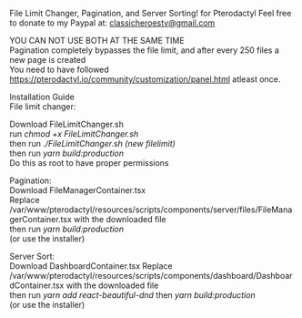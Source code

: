 File Limit Changer, Pagination, and Server Sorting! for Pterodactyl
Feel free to donate to my Paypal at: classicheroestv@gmail.com

YOU CAN NOT USE BOTH AT THE SAME TIME  
Pagination completely bypasses the file limit, and after every 250 files a new page is created  
You need to have followed https://pterodactyl.io/community/customization/panel.html
atleast once.



Installation Guide  
File limit changer:  

Download FileLimitChanger.sh  
run *chmod +x FileLimitChanger.sh*  
then run *./FileLimitChanger.sh (new filelimit)*  
then run *yarn build:production*  
Do this as root to have proper permissions  


Pagination:  
Download FileManagerContainer.tsx  
Replace /var/www/pterodactyl/resources/scripts/components/server/files/FileManagerContainer.tsx with the downloaded file  
then run *yarn build:production*  
(or use the installer)

Server Sort:  
Download DashboardContainer.tsx
Replace /var/www/pterodactyl/resources/scripts/components/dashboard/DashboardContainer.tsx with the downloaded file  
then run *yarn add react-beautiful-dnd*
then *yarn build:production*  
(or use the installer)
